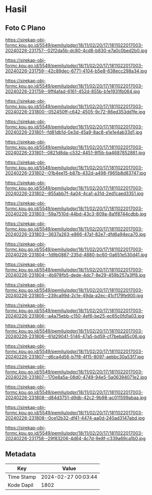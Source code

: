 # Hasil

## Foto C Plano

https://sirekap-obj-formc.kpu.go.id/5549/pemilu/pdpr/18/11/02/20/17/1811022017003-20240226-231757--02f2da5b-dc80-4cd8-b830-e7a0c0bed2b0.jpg

https://sirekap-obj-formc.kpu.go.id/5549/pemilu/pdpr/18/11/02/20/17/1811022017003-20240226-231759--42c89dec-6771-4104-b5e8-638ecc298a34.jpg

https://sirekap-obj-formc.kpu.go.id/5549/pemilu/pdpr/18/11/02/20/17/1811022017003-20240226-231759--9ff4afad-6161-452d-855b-b1e1931fb064.jpg

https://sirekap-obj-formc.kpu.go.id/5549/pemilu/pdpr/18/11/02/20/17/1811022017003-20240226-231800--052450ff-c642-4505-9c72-86ed353dd1fe.jpg

https://sirekap-obj-formc.kpu.go.id/5549/pemilu/pdpr/18/11/02/20/17/1811022017003-20240226-231801--fd81db1d-0e3d-45a9-8ac8-e1e1e4ab33d1.jpg

https://sirekap-obj-formc.kpu.go.id/5549/pemilu/pdpr/18/11/02/20/17/1811022017003-20240226-231801--0821d8da-c532-4451-8f5b-ba4687852861.jpg

https://sirekap-obj-formc.kpu.go.id/5549/pemilu/pdpr/18/11/02/20/17/1811022017003-20240226-231802--01b4ee15-b87b-432d-a498-f965b8d83747.jpg

https://sirekap-obj-formc.kpu.go.id/5549/pemilu/pdpr/18/11/02/20/17/1811022017003-20240226-231802--855abb7f-4a04-4ca1-a31d-2ed1caed3351.jpg

https://sirekap-obj-formc.kpu.go.id/5549/pemilu/pdpr/18/11/02/20/17/1811022017003-20240226-231803--59a7510d-44bd-43c3-809a-8a1f8744cdbb.jpg

https://sirekap-obj-formc.kpu.go.id/5549/pemilu/pdpr/18/11/02/20/17/1811022017003-20240226-231803--3637a263-e866-47a1-82e7-dfd6a94eca70.jpg

https://sirekap-obj-formc.kpu.go.id/5549/pemilu/pdpr/18/11/02/20/17/1811022017003-20240226-231804--1d9b0887-235d-4880-bc60-0a651e530d41.jpg

https://sirekap-obj-formc.kpu.go.id/5549/pemilu/pdpr/18/11/02/20/17/1811022017003-20240226-231804--4b978fb5-dede-4dc7-8e29-459b257a3ff8.jpg

https://sirekap-obj-formc.kpu.go.id/5549/pemilu/pdpr/18/11/02/20/17/1811022017003-20240226-231805--239ca99d-2c1e-49da-a2ec-41cf179fe900.jpg

https://sirekap-obj-formc.kpu.go.id/5549/pemilu/pdpr/18/11/02/20/17/1811022017003-20240226-231806--a4a75ebb-c150-4ef6-be25-ec65c0fd1a03.jpg

https://sirekap-obj-formc.kpu.go.id/5549/pemilu/pdpr/18/11/02/20/17/1811022017003-20240226-231806--61d29041-5146-47a5-bd59-cf7beba85c06.jpg

https://sirekap-obj-formc.kpu.go.id/5549/pemilu/pdpr/18/11/02/20/17/1811022017003-20240226-231807--d6ca4d56-b7f8-4f15-8097-aebbc30a53f7.jpg

https://sirekap-obj-formc.kpu.go.id/5549/pemilu/pdpr/18/11/02/20/17/1811022017003-20240226-231807--170e8a5a-08d0-4749-94e5-5a06394071e2.jpg

https://sirekap-obj-formc.kpu.go.id/5549/pemilu/pdpr/18/11/02/20/17/1811022017003-20240226-231808--d84d3751-d9db-42c2-9b98-ac011599abaa.jpg

https://sirekap-obj-formc.kpu.go.id/5549/pemilu/pdpr/18/11/02/20/17/1811022017003-20240226-231808--0ce12b32-df41-4474-aa0d-240ad3147abd.jpg

https://sirekap-obj-formc.kpu.go.id/5549/pemilu/pdpr/18/11/02/20/17/1811022017003-20240226-231758--29f83206-4d64-4c7d-9e8f-c339a69ca1b0.jpg


## Metadata

| Key        | Value               |
| ---------- | ------------------- |
| Time Stamp | 2024-02-27 00:03:44 |
| Kode Dapil | 1802                |



